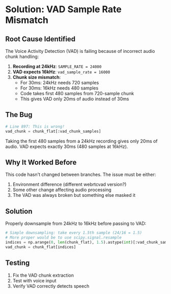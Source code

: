 # Solution: VAD Sample Rate Mismatch

## Root Cause Identified

The Voice Activity Detection (VAD) is failing because of incorrect audio chunk handling:

1. **Recording at 24kHz**: `SAMPLE_RATE = 24000`
2. **VAD expects 16kHz**: `vad_sample_rate = 16000`
3. **Chunk size mismatch**:
   - For 30ms: 24kHz needs 720 samples
   - For 30ms: 16kHz needs 480 samples
   - Code takes first 480 samples from 720-sample chunk
   - This gives VAD only 20ms of audio instead of 30ms

## The Bug

```python
# Line 897: This is wrong!
vad_chunk = chunk_flat[:vad_chunk_samples]
```

Taking the first 480 samples from a 24kHz recording gives only 20ms of audio.
VAD expects exactly 30ms (480 samples at 16kHz).

## Why It Worked Before

This code hasn't changed between branches. The issue must be either:
1. Environment difference (different webrtcvad version?)
2. Some other change affecting audio processing
3. The VAD was always broken but something else masked it

## Solution

Properly downsample from 24kHz to 16kHz before passing to VAD:

```python
# Simple downsampling: take every 1.5th sample (24/16 = 1.5)
# More proper would be to use scipy.signal.resample
indices = np.arange(0, len(chunk_flat), 1.5).astype(int)[:vad_chunk_samples]
vad_chunk = chunk_flat[indices]
```

## Testing

1. Fix the VAD chunk extraction
2. Test with voice input
3. Verify VAD correctly detects speech
